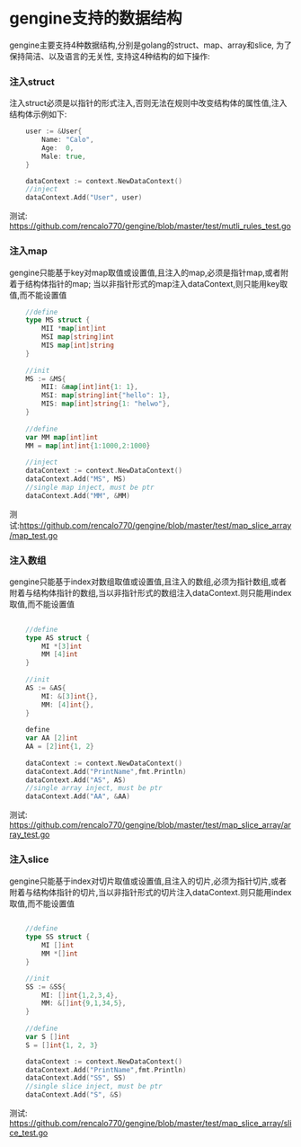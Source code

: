# gengine支持的数据结构

gengine主要支持4种数据结构,分别是golang的struct、map、array和slice, 为了保持简洁、以及语言的无关性, 支持这4种结构的如下操作:

### 注入struct
注入struct必须是以指针的形式注入,否则无法在规则中改变结构体的属性值,注入结构体示例如下:

```go
	user := &User{
		Name: "Calo",
		Age:  0,
		Male: true,
	}

	dataContext := context.NewDataContext()
    //inject
	dataContext.Add("User", user)
```
测试: https://github.com/rencalo770/gengine/blob/master/test/mutli_rules_test.go 

### 注入map

gengine只能基于key对map取值或设置值,且注入的map,必须是指针map,或者附着于结构体指针的map; 当以非指针形式的map注入dataContext,则只能用key取值,而不能设置值
```go
    //define
    type MS struct {
	    MII *map[int]int
	    MSI map[string]int
	    MIS map[int]string
    }
    
    //init
	MS := &MS{
		MII: &map[int]int{1: 1},
		MSI: map[string]int{"hello": 1},
		MIS: map[int]string{1: "helwo"},
	}
    
    //define
	var MM map[int]int
	MM = map[int]int{1:1000,2:1000}
    
    //inject
	dataContext := context.NewDataContext()
	dataContext.Add("MS", MS)
	//single map inject, must be ptr
	dataContext.Add("MM", &MM)
```
测试:https://github.com/rencalo770/gengine/blob/master/test/map_slice_array/map_test.go 

### 注入数组
gengine只能基于index对数组取值或设置值,且注入的数组,必须为指针数组,或者附着与结构体指针的数组,当以非指针形式的数组注入dataContext.则只能用index取值,而不能设置值
```go
    
    //define
    type AS struct {
	    MI *[3]int
	    MM [4]int
    }
    
    //init
    AS := &AS{
   		MI: &[3]int{},
   		MM: [4]int{},
   	}
    
    define
   	var AA [2]int
   	AA = [2]int{1, 2}
    
   	dataContext := context.NewDataContext()
   	dataContext.Add("PrintName",fmt.Println)
   	dataContext.Add("AS", AS)
   	//single array inject, must be ptr
   	dataContext.Add("AA", &AA)
```
测试: https://github.com/rencalo770/gengine/blob/master/test/map_slice_array/array_test.go

### 注入slice
gengine只能基于index对切片取值或设置值,且注入的切片,必须为指针切片,或者附着与结构体指针的切片,当以非指针形式的切片注入dataContext.则只能用index取值,而不能设置值
```go
    
    //define
    type SS struct {
	    MI []int
	    MM *[]int
    }

    //init
	SS := &SS{
		MI: []int{1,2,3,4},
		MM: &[]int{9,1,34,5},
	}
    
    //define
	var S []int
	S = []int{1, 2, 3}

	dataContext := context.NewDataContext()
	dataContext.Add("PrintName",fmt.Println)
	dataContext.Add("SS", SS)
   	//single slice inject, must be ptr
	dataContext.Add("S", &S)

```
测试: https://github.com/rencalo770/gengine/blob/master/test/map_slice_array/slice_test.go 


